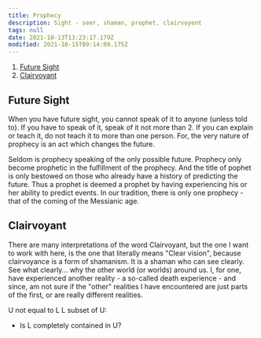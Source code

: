 ```yaml
---
title: Prophecy
description: Sight - seer, shaman, prophet, clairvoyent
tags: null
date: 2021-10-13T13:23:17.179Z
modified: 2021-10-15T09:14:09.175Z
---
```


1. [Future Sight](#future-sight)
2. [Clairvoyant](#clairvoyant)

## Future Sight

When you have future sight, you cannot speak of it to anyone (unless told to). If you have to speak of it, speak of it not more than 2. If you can explain or teach it, do not teach it to more than one person. For, the very nature of prophecy is an act which changes the future.

Seldom is prophecy speaking of the only possible future. Prophecy only become prophetic in the fulfillment of the prophecy. And the title of pophet is only bestowed on those who already have a history of predicting the future. Thus a prophet is deemed a prophet by having experiencing his or her ability to predict events. In our tradition, there is only one prophecy - that of the coming of the Messianic age.

## Clairvoyant

There are many interpretations of the word Clairvoyant, but the one I want to work with here, is the one that literally means "Clear vision", because clairvoyance is a form of shamanism. It is a shaman who can see clearly. See what clearly... why the other world (or worlds) around us. I, for one, have experienced another reality - a so-called death experience - and since, am not sure if the "other" realities I have encountered are just parts of the first, or are really different realities.

U not equal to L
L subset of U:

- Is L completely contained in U?

